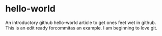 # hello-world
An introductory github hello-world article to get ones feet wet in github.
This is an edit ready forcommitas an example. I am beginning to love git. 

